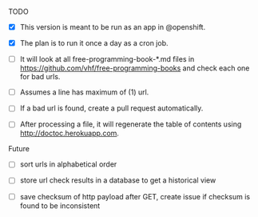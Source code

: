 TODO

- [x] This version is meant to be run as an app in @openshift.
- [x] The plan is to run it once a day as a cron job.
- [ ] It will look at all free-programming-book-*.md files in https://github.com/vhf/free-programming-books and check each one for bad urls.
- [ ] Assumes a line has maximum of (1) url.
- [ ] If a bad url is found, create a pull request automatically.
- [ ] After processing a file, it will regenerate the table of contents using http://doctoc.herokuapp.com.


Future

- [ ] sort urls in alphabetical order
- [ ] store url check results in a database to get a historical view
- [ ] save checksum of http payload after GET, create issue if checksum is found to be inconsistent


